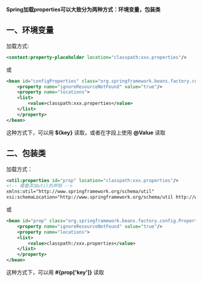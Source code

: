__Spring加载properties可以大致分为两种方式：环境变量，包装类__

## 一、环境变量
加载方式:
``` xml
<context:property-placeholder location="classpath:xxx.properties"/>
```
或
``` xml
<bean id="configProperties" class="org.springframework.beans.factory.config.PropertyPlaceholderConfigurer">
    <property name="ignoreResourceNotFound" value="true"/>
    <property name="locations">
    <list>
        <value>classpath:xxx.properties</value>
    </list>
    </property>
</bean>
```
这种方式下，可以用 **${key}** 读取，或者在字段上使用 **@Value** 读取


## 二、包装类
加载方式：
``` xml
<util:properties id="prop" location="classpath:xxx.properties"/>
<!-- 需要添加util的声明 -->
xmlns:util="http://www.springframework.org/schema/util"
xsi:schemaLocation="http://www.springframework.org/schema/util http://www.springframework.org/schema/util/spring-util.xsd"
```
或
``` xml
<bean id="prop" class="org.springframework.beans.factory.config.PropertiesFactoryBean">
    <property name="ignoreResourceNotFound" value="true"/>
    <property name="locations">
    <list>
        <value>classpath:/xxx.properties</value>
    </list>
    </property>
</bean>
```
这种方式下，可以用 **#{prop['key']}** 读取
